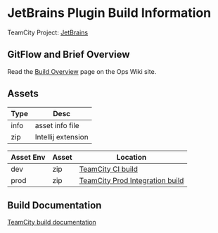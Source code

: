 # JetBrains Plugin Build Information

TeamCity Project: [JetBrains](http://redirector.codestream.us/builds/jb)

## GitFlow and Brief Overview
Read the [Build Overview](https://teamcodestream.atlassian.net/wiki/x/04BID) page on the Ops Wiki site.

## Assets
| Type | Desc |
| --- | --- |
| info | asset info file |
| zip | Intellij extension |

| Asset Env | Asset | Location |
| --- | --- | --- |
| dev | zip | [TeamCity CI build](http://redirector.codestream.us/builds/jb/ci) |
| prod | zip | [TeamCity Prod Integration build](http://redirector.codestream.us/builds/jb/pi) |

## Build Documentation

[TeamCity build documentation](https://github.com/TeamCodeStream/teamcity_tools/tree/master/docs)
